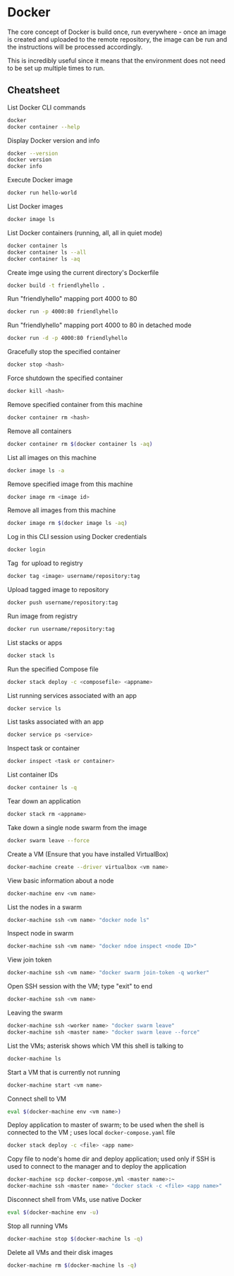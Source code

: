 # Docker
The core concept of Docker is build once, run everywhere - once an image is created and uploaded to the remote repository, the image can be run and the instructions will be processed accordingly. 

This is incredibly useful since it means that the environment does not need to be set up multiple times to run.

## Cheatsheet
List Docker CLI commands
```bash
docker
docker container --help
```

Display Docker version and info
```bash
docker --version
docker version
docker info
```

Execute Docker image
```bash
docker run hello-world
```

List Docker images
```bash
docker image ls
```

List Docker containers (running, all, all in quiet mode)
```bash
docker container ls
docker container ls --all
docker container ls -aq
```

Create imge using the current directory's Dockerfile
```bash
docker build -t friendlyhello .
```

Run "friendlyhello" mapping port 4000 to 80
```bash
docker run -p 4000:80 friendlyhello
```

Run "friendlyhello" mapping port 4000 to 80 in detached mode
```bash
docker run -d -p 4000:80 friendlyhello 
```

Gracefully stop the specified container
```bash
docker stop <hash>
```

Force shutdown the specified container
```bash 
docker kill <hash>
```

Remove specified container from this machine
```bash
docker container rm <hash>
```

Remove all containers
```bash
docker container rm $(docker container ls -aq)
```

List all images on this machine
```bash
docker image ls -a
```

Remove specified image from this machine
```bash
docker image rm <image id>
```

Remove all images from this machine
```bash
docker image rm $(docker image ls -aq)
```

Log in this CLI session using Docker credentials
```bash
docker login
```

Tag <image> for upload to registry
```bash
docker tag <image> username/repository:tag
```

Upload tagged image to repository
```bash
docker push username/repository:tag
```

Run image from registry 
```bash
docker run username/repository:tag
```

List stacks or apps
```bash
docker stack ls
```

Run the specified Compose file
```bash
docker stack deploy -c <composefile> <appname>
```

List running services associated with an app
```bash
docker service ls
```

List tasks associated with an app
```bash
docker service ps <service>
```

Inspect task or container
```bash
docker inspect <task or container>
```

List container IDs
```bash
docker container ls -q
```

Tear down an application
```bash
docker stack rm <appname>
```

Take down a single node swarm from the image
```bash
docker swarm leave --force
```

Create a VM (Ensure that you have installed VirtualBox)
```bash
docker-machine create --driver virtualbox <vm name>
```

View basic information about a node
```bash
docker-machine env <vm name>
```

List the nodes in a swarm
```bash
docker-machine ssh <vm name> "docker node ls"
```

Inspect node in swarm
```bash
docker-machine ssh <vm name> "docker ndoe inspect <node ID>"
```

View join token
```bash
docker-machine ssh <vm name> "docker swarm join-token -q worker"
```

Open SSH session with the VM; type "exit" to end
```bash
docker-machine ssh <vm name>
```

Leaving the swarm
```bash
docker-machine ssh <worker name> "docker swarm leave"
docker-machine ssh <master name> "docker swarm leave --force"
```

List the VMs; asterisk shows which VM this shell is talking to
```bash
docker-machine ls
```

Start a VM that is currently not running
```bash
docker-machine start <vm name>
```

Connect shell to VM
```bash
eval $(docker-machine env <vm name>)
```

Deploy application to master of swarm; to be used when the shell is connected to the VM ; uses local `docker-compose.yaml` file
```bash
docker stack deploy -c <file> <app name>
```

Copy file to node's home dir and deploy application; used only if SSH is used to connect to the manager and to deploy the application
```bash
docker-machine scp docker-compose.yml <master name>:~
docker-machine ssh <master name> "docker stack -c <file> <app name>"
```

Disconnect shell from VMs, use native Docker
```bash
eval $(docker-machine env -u)
```

Stop all running VMs
```bash
docker-machine stop $(docker-machine ls -q)
```

Delete all VMs and their disk images
```bash
docker-machine rm $(docker-machine ls -q)
```


